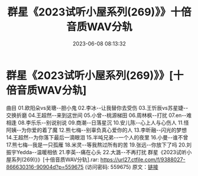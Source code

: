 ﻿---
title: 群星《2023试听小屋系列(269)》》十倍音质WAV分轨
date: 2023-06-08 08:13:32
categories: WAV车载音乐、镜像
tags: 华语中文
---
# 群星《2023试听小屋系列(269)》》[十倍音质WAV分轨]

曲目
01.欧阳朵vs吴瑭--胆小鬼
02.李冰--让我替你去受伤
03.王忻辰vs苏星婕--交换折磨
04.王超然--来到这世间
05.小曾--桃源梯田
06.周林枫--打扰
07.en--难相逢
08.李乐乐--别说别说
09.商潮--日落星沉
10.安儿陈--心上人与心伤人
11.怪阿姨--为你爱的着了魔
12.熊七梅--别辜负真心爱你的人
13.李昕融--闪光的梦想
14.王超然--为你落下最后一滴眼泪
15.半吨兄弟--一个人的夜里
16.小曼--谁不曾
17.熊七梅--我是一只孤雁
18.米灵--等我熬过所有的苦
19.张远--你放下了吗
20.刘振宇Yedda--温暖相依
21.李英--痛在心头
22.大潞--不再打扰
群星《2023试听小屋系列(269)》》[十倍音质WAV分轨].rar: https://url27.ctfile.com/f/9388027-866630316-90904d?p=559675
(访问密码: 559675)
原文：[链接](https://blog.sina.com.cn/s/blog_1647c7e7601031290.html)